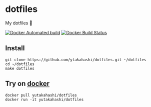 # dotfiles

My dotfiles :star2:

[![Docker Automated build](https://img.shields.io/docker/automated/yutakahashi/dotfiles.svg)](https://hub.docker.com/r/yutakahashi/dotfiles/)
[![Docker Build Status](https://img.shields.io/docker/build/yutakahashi/dotfiles.svg)](https://hub.docker.com/r/yutakahashi/dotfiles/)

## Install

```shell
git clone https://github.com/ytakahashi/dotfiles.git ~/dotfiles
cd ~/dotfiles
make dotfiles
```

## Try on [docker](https://hub.docker.com/r/yutakahashi/dotfiles/)

```shell
docker pull yutakahashi/dotfiles
docker run -it yutakahashi/dotfiles
```
